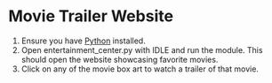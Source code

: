 # Movie Trailer Website

1.  Ensure you have [Python](https://www.python.org/) installed.
2.  Open entertainment_center.py with IDLE and run the module.  This should open the    website showcasing favorite movies.
3.  Click on any of the movie box art to watch a trailer of that movie.
